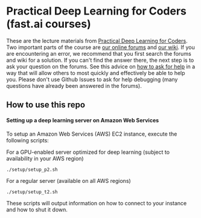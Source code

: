# Practical Deep Learning for Coders (fast.ai courses)

These are the lecture materials from [Practical Deep Learning for Coders](http://course.fast.ai/). Two important parts of the course are  [our online forums](http://forums.fast.ai/) and [our wiki](http://wiki.fast.ai/index.php/Main_Page).  If you are encountering an error, we recommend that you first search the forums and wiki for a solution.  If you can't find the answer there, the next step is to ask your question on the forums.  See this advice on [how to ask for help](http://wiki.fast.ai/index.php/How_to_ask_for_Help) in a way that will allow others to most quickly and effectively be able to help you.  Please don't use Github Issues to ask for help debugging (many questions have already been answered in the forums).

## How to use this repo

#### Setting up a deep learning server on Amazon Web Services

To setup an Amazon Web Services (AWS) EC2 instance, execute the following scripts:

For a GPU-enabled server optimized for deep learning (subject to availability in your AWS region)
```
./setup/setup_p2.sh
```
For a regular server (available on all AWS regions) 
```
./setup/setup_t2.sh
```

These scripts will output information on how to connect to your instance and how to shut it down.
